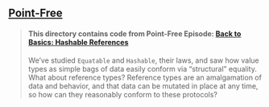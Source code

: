 ## [Point-Free](https://www.pointfree.co)

> #### This directory contains code from Point-Free Episode: [Back to Basics: Hashable References](https://www.pointfree.co/episodes/ep299-back-to-basics-hashable-references)
>
> We’ve studied `Equatable` and `Hashable`, their laws, and saw how value types as simple bags of data easily conform via “structural” equality. What about reference types? Reference types are an amalgamation of data and behavior, and that data can be mutated in place at any time, so how can they reasonably conform to these protocols?
